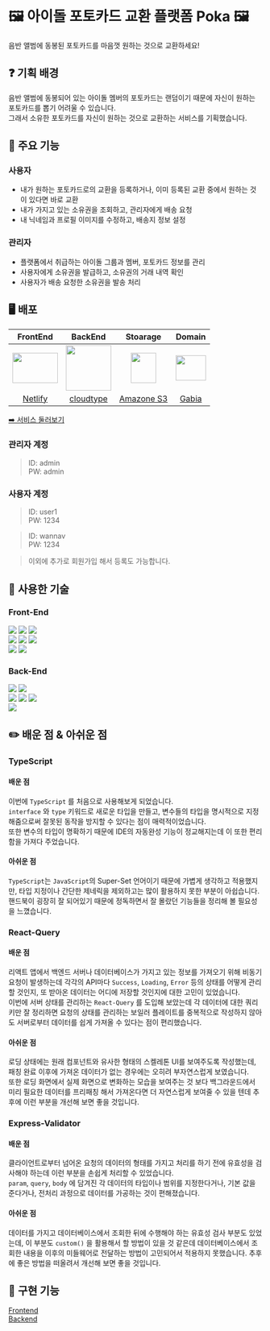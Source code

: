# 🖼️ 아이돌 포토카드 교환 플랫폼 Poka 🖼️
음반 앨범에 동봉된 포토카드를 마음껏 원하는 것으로 교환하세요!

## ❓ 기획 배경
음반 앨범에 동봉되어 있는 아이돌 멤버의 포토카드는 랜덤이기 때문에 자신이 원하는 포토카드를 뽑기 어려울 수 있습니다.  
그래서 소유한 포토카드를 자신이 원하는 것으로 교환하는 서비스를 기획했습니다.

## 🚀 주요 기능
### 사용자
- 내가 원하는 포토카드로의 교환을 등록하거나, 이미 등록된 교환 중에서 원하는 것이 있다면 바로 교환
- 내가 가지고 있는 소유권을 조회하고, 관리자에게 배송 요청
- 내 닉네임과 프로필 이미지를 수정하고, 배송지 정보 설정

### 관리자
- 플랫폼에서 취급하는 아이돌 그룹과 멤버, 포토카드 정보를 관리
- 사용자에게 소유권을 발급하고, 소유권의 거래 내역 확인
- 사용자가 배송 요청한 소유권을 발송 처리

## 🖥️ 배포
|FrontEnd|BackEnd|Stoarage|Domain|
|:---:|:---:|:---:|:---:|
|<img width="90" height="60" src="https://devopedia.org/images/article/397/9618.1642936094.png">|<img width="90" height="90" src="https://oopy.lazyrockets.com/api/v2/notion/image?src=https%3A%2F%2Fs3-us-west-2.amazonaws.com%2Fsecure.notion-static.com%2F6a9c0584-cd27-4d1c-9555-fdbb8942ca34%2Fcloudtype_logo_vertical.png&blockId=c38f4d8c-2d4b-4640-a793-d8970dca47ab">|<img width="50" height="60" src="https://upload.wikimedia.org/wikipedia/commons/thumb/b/bc/Amazon-S3-Logo.svg/642px-Amazon-S3-Logo.svg.png?20220427001138">|<img width="60" height="50" src="https://company.gabia.com/assets/images/intro/img_gabia-logo.svg">|
|<a href="https://netlify.com/">Netlify</a>|<a href="https://cloudtype.io/">cloudtype</a>|<a href="https://aws.amazon.com/ko/s3/?nc2=h_ql_prod_st_s3">Amazone S3</a>|<a href="https://www.gabia.com/">Gabia</a>|

[➡️ 서비스 둘러보기](https://poka-trade.site/)  

### 관리자 계정
> ID: admin  
> PW: admin

### 사용자 계정
> ID: user1  
> PW: 1234

> ID: wannav  
> PW: 1234  

> 이외에 추가로 회원가입 해서 등록도 가능합니다.


## 🔨 사용한 기술
### Front-End
![](https://img.shields.io/badge/HTML5-E34F26?style=for-the-badge&logo=html5&logoColor=white)
![](https://img.shields.io/badge/CSS3-1572B6?style=for-the-badge&logo=css3&logoColor=white)
![](https://img.shields.io/badge/TypeScript-007ACC?style=for-the-badge&logo=typescript&logoColor=white)  
![](https://img.shields.io/badge/React-20232A?style=for-the-badge&logo=react&logoColor=61DAFB)
![](https://img.shields.io/badge/React_Router-CA4245?style=for-the-badge&logo=react-router&logoColor=white)
![](https://img.shields.io/badge/styled--components-DB7093?style=for-the-badge&logo=styled-components&logoColor=white)  
![](https://img.shields.io/badge/-React%20Query-FF4154?style=for-the-badge&logo=react%20query&logoColor=white)
![](https://img.shields.io/badge/Redux_Toolkit-764ABC?style=for-the-badge&logo=redux&logoColor=white)

### Back-End
![](https://img.shields.io/badge/Node.js-43853D?style=for-the-badge&logo=node.js&logoColor=white)
![](https://img.shields.io/badge/TypeScript-007ACC?style=for-the-badge&logo=typescript&logoColor=white)  
![](https://img.shields.io/badge/Express.js-404D59?style=for-the-badge&logo=express)
![](https://img.shields.io/badge/Express_Validator-764ABC?style=for-the-badge&logo=cachet&logoColor=white)
![](https://img.shields.io/badge/multer-F46519?style=for-the-badge&logo=muller&logoColor=white)  
![](https://img.shields.io/badge/MariaDB-003545?style=for-the-badge&logo=mariadb&logoColor=white)

## ✏️ 배운 점 & 아쉬운 점

### TypeScript
#### 배운 점
이번에 `TypeScript` 를 처음으로 사용해보게 되었습니다.  
`interface` 와 `type` 키워드로 새로운 타입을 만들고, 변수들의 타입을 명시적으로 지정해줌으로써 잘못된 동작을 방지할 수 있다는 점이 매력적이었습니다.  
또한 변수의 타입이 명확하기 때문에 IDE의 자동완성 기능이 정교해지는데 이 또한 편리함을 가져다 주었습니다.  

#### 아쉬운 점
`TypeScript`는 `JavaScript`의 Super-Set 언어이기 때문에 가볍게 생각하고 적용했지만, 타입 지정이나 간단한 제네릭을 제외하고는 많이 활용하지 못한 부분이 아쉽습니다.  
핸드북이 굉장히 잘 되어있기 때문에 정독하면서 잘 몰랐던 기능들을 정리해 볼 필요성을 느꼈습니다.

### React-Query
#### 배운 점
리액트 앱에서 백엔드 서버나 데이터베이스가 가지고 있는 정보를 가져오기 위해 비동기 요청이 발생하는데 각각의 API마다 `Success`, `Loading`, `Error` 등의 상태를 어떻게 관리할 것인지, 또 받아온 데이터는 어디에 저장할 것인지에 대한 고민이 있었습니다.  
이번에 서버 상태를 관리하는 `React-Query` 를 도입해 보았는데 각 데이터에 대한 쿼리 키만 잘 정리하면 요청의 상태를 관리하는 보일러 플레이트를 중복적으로 작성하지 않아도 서버로부터 데이터를 쉽게 가져올 수 있다는 점이 편리했습니다.  

#### 아쉬운 점
로딩 상태에는 원래 컴포넌트와 유사한 형태의 스켈레톤 UI를 보여주도록 작성했는데, 패칭 완료 이후에 가져온 데이터가 없는 경우에는 오히려 부자연스럽게 보였습니다.  
또한 로딩 화면에서 실제 화면으로 변화하는 모습을 보여주는 것 보다 백그라운드에서 미리 필요한 데이터를 프리패칭 해서 가져온다면 더 자연스럽게 보여줄 수 있을 텐데 추후에 이런 부분을 개선해 보면 좋을 것입니다.

### Express-Validator
#### 배운 점
클라이언트로부터 넘어온 요청의 데이터의 형태를 가지고 처리를 하기 전에 유효성을 검사해야 하는데 이런 부분을 손쉽게 처리할 수 있었습니다.  
`param`, `query`, `body` 에 담겨진 각 데이터의 타입이나 범위를 지정한다거나, 기본 값을 준다거나, 전처리 과정으로 데이터를 가공하는 것이 편해졌습니다.  

#### 아쉬운 점
데이터를 가지고 데이터베이스에서 조회한 뒤에 수행해야 하는 유효성 검사 부분도 있었는데, 이 부분도 `custom()` 을 활용해서 할 방법이 있을 것 같은데 데이터베이스에서 조회한 내용을 이후의 미들웨어로 전달하는 방법이 고민되어서 적용하지 못했습니다. 추후에 좋은 방법을 떠올려서 개선해 보면 좋을 것입니다.  
                      
## 🚀 구현 기능
[Frontend](https://github.com/bbearcookie/poka/tree/main/client)   
[Backend](https://github.com/bbearcookie/poka/wiki/%F0%9F%93%9C-API-%EB%AA%85%EC%84%B8)
